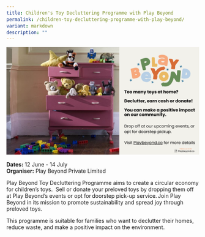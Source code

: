 ```yaml
---
title: Children's Toy Decluttering Programme with Play Beyond
permalink: /children-toy-decluttering-programme-with-play-beyond/
variant: markdown
description: ""
---
```

![](/images/Initiatives/Children_Toy_Decluttering_Programme_with_Play_Beyond.png)

**Dates:** 12 June - 14 July<br>
**Organiser:** Play Beyond Private Limited

Play Beyond Toy Decluttering Programme aims to create a circular economy for children’s toys.&nbsp; Sell or donate your preloved toys by dropping them off at Play Beyond’s events or opt for doorstep pick-up service. Join Play Beyond in its mission to promote sustainability and spread joy through preloved toys. &nbsp;

This programme is suitable for families who want to declutter their homes, reduce waste, and make a positive impact on the environment.


<a class="btn-link" target="_blank" href="http://www.playbeyond.co/pages/how-to-sell">
	<img src="/images/more-info-btn.png">
</a>

<style>
	.btn-link {
		display: none;
	}
	a.btn-link[target="_blank"]:after {
	display: none;
}
	.btn-link > img {
		width: 100%;
	}
</style>